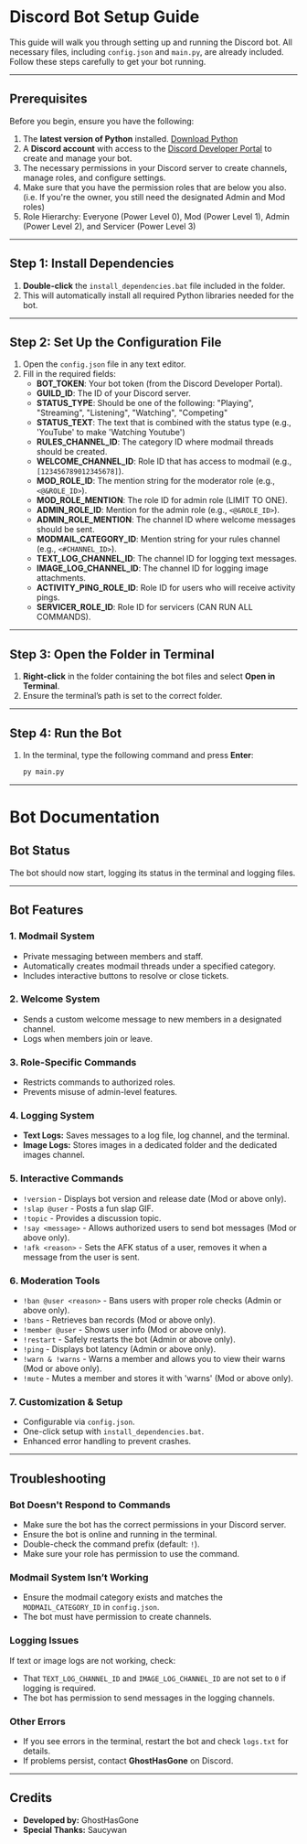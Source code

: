 # **Discord Bot Setup Guide**

This guide will walk you through setting up and running the Discord bot. All necessary files, including `config.json` and `main.py`, are already included. Follow these steps carefully to get your bot running.

---

## **Prerequisites**

Before you begin, ensure you have the following:
1. The **latest version of Python** installed. [Download Python](https://www.python.org/downloads/)
2. A **Discord account** with access to the [Discord Developer Portal](https://discord.com/developers/applications) to create and manage your bot.
3. The necessary permissions in your Discord server to create channels, manage roles, and configure settings.
4. Make sure that you have the permission roles that are below you also. (i.e. If you're the owner, you still need the designated Admin and Mod roles)
5. Role Hierarchy: Everyone (Power Level 0), Mod (Power Level 1), Admin (Power Level 2), and Servicer (Power Level 3)

---

## **Step 1: Install Dependencies**

1. **Double-click** the `install_dependencies.bat` file included in the folder.
2. This will automatically install all required Python libraries needed for the bot.

---

## **Step 2: Set Up the Configuration File**

1. Open the `config.json` file in any text editor.
2. Fill in the required fields:
   - **BOT_TOKEN**: Your bot token (from the Discord Developer Portal).
   - **GUILD_ID**: The ID of your Discord server.
   - **STATUS_TYPE**: Should be one of the following: "Playing", "Streaming", "Listening", "Watching", "Competing"
   - **STATUS_TEXT**: The text that is combined with the status type (e.g., 'YouTube' to make 'Watching Youtube')
   - **RULES_CHANNEL_ID**: The category ID where modmail threads should be created.
   - **WELCOME_CHANNEL_ID**: Role ID that has access to modmail (e.g., `[123456789012345678]`).
   - **MOD_ROLE_ID**: The mention string for the moderator role (e.g., `<@&ROLE_ID>`).
   - **MOD_ROLE_MENTION**: The role ID for admin role (LIMIT TO ONE).
   - **ADMIN_ROLE_ID**: Mention for the admin role (e.g., `<@&ROLE_ID>`).
   - **ADMIN_ROLE_MENTION**: The channel ID where welcome messages should be sent.
   - **MODMAIL_CATEGORY_ID**: Mention string for your rules channel (e.g., `<#CHANNEL_ID>`).
   - **TEXT_LOG_CHANNEL_ID**: The channel ID for logging text messages.
   - **IMAGE_LOG_CHANNEL_ID**: The channel ID for logging image attachments.
   - **ACTIVITY_PING_ROLE_ID**: Role ID for users who will receive activity pings.
   - **SERVICER_ROLE_ID**: Role ID for servicers (CAN RUN ALL COMMANDS).

---

## **Step 3: Open the Folder in Terminal**

1. **Right-click** in the folder containing the bot files and select **Open in Terminal**.
2. Ensure the terminal’s path is set to the correct folder.

---

## **Step 4: Run the Bot**

1. In the terminal, type the following command and press **Enter**:
   ```bash
   py main.py
   ```

---

# Bot Documentation

## Bot Status
The bot should now start, logging its status in the terminal and logging files.

---

## Bot Features

### 1. Modmail System
- Private messaging between members and staff.
- Automatically creates modmail threads under a specified category.
- Includes interactive buttons to resolve or close tickets.

### 2. Welcome System
- Sends a custom welcome message to new members in a designated channel.
- Logs when members join or leave.

### 3. Role-Specific Commands
- Restricts commands to authorized roles.
- Prevents misuse of admin-level features.

### 4. Logging System
- **Text Logs:** Saves messages to a log file, log channel, and the terminal.
- **Image Logs:** Stores images in a dedicated folder and the dedicated images channel.

### 5. Interactive Commands
- `!version` - Displays bot version and release date (Mod or above only).
- `!slap @user` - Posts a fun slap GIF.
- `!topic` - Provides a discussion topic.
- `!say <message>` - Allows authorized users to send bot messages (Mod or above only).
- `!afk <reason>` - Sets the AFK status of a user, removes it when a message from the user is sent.

### 6. Moderation Tools
- `!ban @user <reason>` - Bans users with proper role checks (Admin or above only).
- `!bans` - Retrieves ban records (Mod or above only).
- `!member @user` - Shows user info (Mod or above only).
- `!restart` - Safely restarts the bot (Admin or above only).
- `!ping` - Displays bot latency (Admin or above only).
- `!warn & !warns` - Warns a member and allows you to view their warns (Mod or above only).
- `!mute` - Mutes a member and stores it with 'warns' (Mod or above only).

### 7. Customization & Setup
- Configurable via `config.json`.
- One-click setup with `install_dependencies.bat`.
- Enhanced error handling to prevent crashes.

---

## Troubleshooting

### Bot Doesn't Respond to Commands
- Make sure the bot has the correct permissions in your Discord server.
- Ensure the bot is online and running in the terminal.
- Double-check the command prefix (default: `!`).
- Make sure your role has permission to use the command.

### Modmail System Isn’t Working
- Ensure the modmail category exists and matches the `MODMAIL_CATEGORY_ID` in `config.json`.
- The bot must have permission to create channels.

### Logging Issues
If text or image logs are not working, check:
- That `TEXT_LOG_CHANNEL_ID` and `IMAGE_LOG_CHANNEL_ID` are not set to `0` if logging is required.
- The bot has permission to send messages in the logging channels.

### Other Errors
- If you see errors in the terminal, restart the bot and check `logs.txt` for details.
- If problems persist, contact **GhostHasGone** on Discord.

---

## Credits
- **Developed by:** GhostHasGone  
- **Special Thanks:** Saucywan

